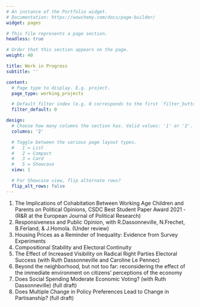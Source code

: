 ```yaml
---
# An instance of the Portfolio widget.
# Documentation: https://wowchemy.com/docs/page-builder/
widget: pages

# This file represents a page section.
headless: true

# Order that this section appears on the page.
weight: 40

title: Work in Progress
subtitle: ''

content:
  # Page type to display. E.g. project.
  page_type: working_projects

  # Default filter index (e.g. 0 corresponds to the first `filter_button` instance below).
  filter_default: 0

design:
  # Choose how many columns the section has. Valid values: '1' or '2'.
  columns: '2'

  # Toggle between the various page layout types.
  #   1 = List
  #   2 = Compact
  #   3 = Card
  #   5 = Showcase
  view: 1

  # For Showcase view, flip alternate rows?
  flip_alt_rows: false
---
```


1. The Implications of Cohabitation Between Working Age Children and Parents on Political
Opinions, CSDC Best Student Paper Award 2021 - (R&R at the European Journal of Political Research)
2. Responsiveness and Public Opinion, with R.Dassonneville, N.Frechet, B.Ferland, & J.Homola. (Under review)
3. Housing Prices as a Reminder of Inequality: Evidence from Survey Experiments
4. Compositional Stability and Electoral Continuity
5. The Effect of Increased Visibility on Radical Right Parties Electoral Success (with Ruth Dassonneville and Caroline Le Pennec)
6. Beyond the neighborhood, but not too far: reconsidering the effect of the immediate environment on citizens’ perceptions of the economy
7. Does Social Spending Moderate Economic Voting? (with Ruth Dassonneville) (full draft)
8. Does Multiple Change in Policy Preferences Lead to Change in Partisanship? (full draft)

